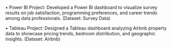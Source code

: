 

•	Power BI Project: Developed a Power BI dashboard to visualize survey results on job satisfaction, programming preferences, and career trends among data professionals. (Dataset: Survey Data)

•	Tableau Project: Designed a Tableau dashboard analyzing Airbnb property data to showcase pricing trends, bedroom distribution, and geographic insights. (Dataset: Airbnb)

    
    
    
    
